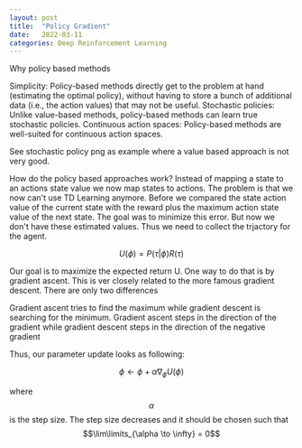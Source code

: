 ```yaml
---
layout: post
title:  "Policy Gradient"
date:   2022-03-11
categories: Deep Reinforcement Learning
---
```


Why policy based methods 

Simplicity: Policy-based methods directly get to the problem at hand (estimating the optimal policy), without having to store a bunch of additional data (i.e., the action values) that may not be useful.
Stochastic policies: Unlike value-based methods, policy-based methods can learn true stochastic policies.
Continuous action spaces: Policy-based methods are well-suited for continuous action spaces.

See stochastic policy png as example where a value based approach is not very good.


How do the policy based approaches work?
Instead of mapping a state to an actions state value we now map states to actions. The problem is that we now can't use TD Learning anymore. Before we compared the state action value of the current state with the reward plus the maximum action state value of the next state. The goal was to minimize this error. But now we don't have these estimated values. Thus we need to collect the trjactory for the agent.

$$U(\phi) = P(\tau| \phi) R(\tau)$$

Our goal is to maximize the expected return U. One way to do that is by gradient ascent. This is ver closely related to the more famous gradient descent. There are only two differences 

Gradient ascent tries to find the maximum while gradient descent is searching for the minimum.
Gradient ascent steps in the direction of the gradient while gradient descent steps in the direction of the negative gradient

Thus, our parameter update looks as following:

$$\phi \leftarrow \phi + \alpha \nabla_{\phi} U(\phi)$$

where $$\alpha$$ is the step size. The step size decreases and it should be chosen such that $$\lim\limits_{\alpha \to \infty} = 0$$